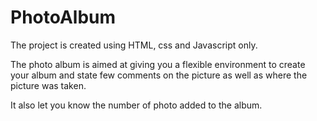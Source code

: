 # PhotoAlbum
The project is created using HTML, css and Javascript only.

The photo album is aimed at giving you a flexible environment to create your album and state few comments on the picture as well as where the picture was taken.

It also let you know the number of photo added to the album.

